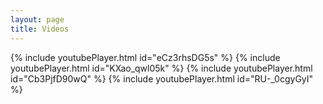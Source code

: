 ```yaml
---
layout: page
title: Videos
---
```


{% include youtubePlayer.html id="eCz3rhsDG5s" %}
{% include youtubePlayer.html id="KXao_qwl05k" %}
{% include youtubePlayer.html id="Cb3PjfD90wQ" %}
{% include youtubePlayer.html id="RU-_0cgyGyI" %}
